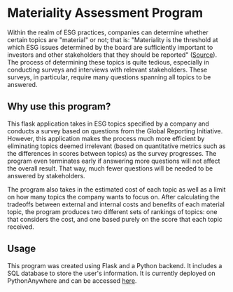 # Materiality Assessment Program 

Within the realm of ESG practices, companies can determine whether certain topics are "material" or not; that is: "Materiality is the threshold at which ESG issues determined by the board are sufficiently important to investors and other stakeholders that they should be reported" ([Source](https://www.hkex.com.hk/Listing/Sustainability/ESG-Academy/ESG-in-Practice/Materiality-Assessment?sc_lang=en#:~:text=A%20materiality%20assessment%20was%20conducted,of%20identification%2C%20prioritization%20and%20validation.)). 
The process of determining these topics is quite tedious, especially in conducting surveys and interviews with relevant stakeholders. These surveys, in particular, require many questions spanning all topics to be answered. 

## Why use this program?
This flask application takes in ESG topics specified by a company and conducts a survey based on questions from the Global Reporting Initiative. However, this application makes the process much more efficient by eliminating topics deemed irrelevant (based on quantitative metrics such as the differences in scores between topics) as the survey progresses. The program even terminates early if answering more questions will not affect the overall result. That way, much fewer questions will be needed to be answered by stakeholders. 

The program also takes in the estimated cost of each topic as well as a limit on how many topics the company wants to focus on. After calculating the tradeoffs between external and internal costs and benefits of each material topic, the program produces two different sets of rankings of topics: one that considers the cost, and one based purely on the score that each topic received. 

## Usage

This program was created using Flask and a Python backend. It includes a SQL database to store the user's information. It is currently deployed on PythonAnywhere and can be accessed [here](https://materialassessmentprogram.pythonanywhere.com/start).

